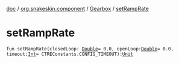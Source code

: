 [doc](../../index.md) / [org.snakeskin.component](../index.md) / [Gearbox](index.md) / [setRampRate](./set-ramp-rate.md)

# setRampRate

`fun setRampRate(closedLoop: `[`Double`](https://kotlinlang.org/api/latest/jvm/stdlib/kotlin/-double/index.html)` = 0.0, openLoop: `[`Double`](https://kotlinlang.org/api/latest/jvm/stdlib/kotlin/-double/index.html)` = 0.0, timeout: `[`Int`](https://kotlinlang.org/api/latest/jvm/stdlib/kotlin/-int/index.html)` = CTREConstants.CONFIG_TIMEOUT): `[`Unit`](https://kotlinlang.org/api/latest/jvm/stdlib/kotlin/-unit/index.html)